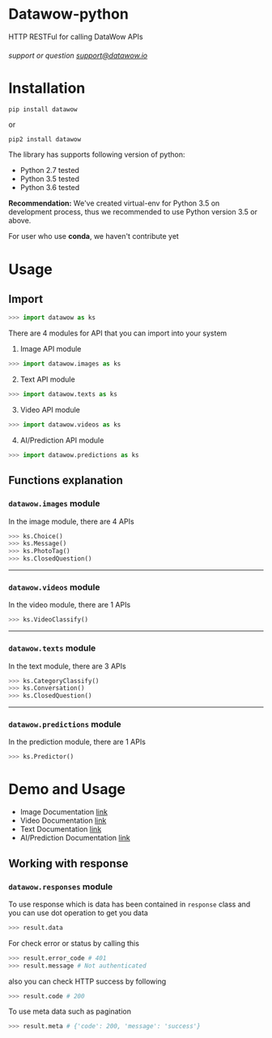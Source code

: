 # Datawow-python
HTTP RESTFul for calling DataWow APIs 
###### support or question support@datawow.io

# Installation 
```
pip install datawow
```
or
```
pip2 install datawow
```

The library has supports following version of python:

* Python 2.7 tested
* Python 3.5 tested
* Python 3.6 tested  

**Recommendation:**  We've created virtual-env for Python 3.5 on development process, thus we recommended to use Python version 3.5 or above. 

For user who use **conda**, we haven't contribute yet


# Usage


## Import 
```python
>>> import datawow as ks
```
 There are 4 modules for API that you can import into your system
 
1. Image API module
```python
>>> import datawow.images as ks
``` 
2. Text API module
```python
>>> import datawow.texts as ks
``` 

3. Video API module
```python
>>> import datawow.videos as ks
``` 

4. AI/Prediction API module
```python
>>> import datawow.predictions as ks
``` 


## Functions explanation 
### `datawow.images` module
In the image module, there are 4 APIs

```python
>>> ks.Choice()
>>> ks.Message()
>>> ks.PhotoTag()
>>> ks.ClosedQuestion()
``` 
---
### `datawow.videos` module
In the video module, there are 1 APIs

```python
>>> ks.VideoClassify()
``` 
---
### `datawow.texts` module
In the text module, there are 3 APIs

```python
>>> ks.CategoryClassify()
>>> ks.Conversation()
>>> ks.ClosedQuestion()
``` 
---
### `datawow.predictions` module
In the prediction module, there are 1 APIs

```python
>>> ks.Predictor()
``` 

# Demo and Usage
 - Image Documentation [link](README/image_docs.md)
 - Video Documentation [link](README/video_docs.md)
 - Text Documentation [link](README/text_docs.md)
 - AI/Prediction Documentation [link](README/ai_docs.md)


## Working with response
### `datawow.responses` module
To use response which is data has been contained in `response` class and you can use dot operation to get you data 

```python 
>>> result.data
```
For check error or status by calling this 

```python 
>>> result.error_code # 401
>>> result.message # Not authenticated
```

also you can check HTTP success by following

```python 
>>> result.code # 200
```

To use meta data such as pagination

```python 
>>> result.meta # {'code': 200, 'message': 'success'}
```
